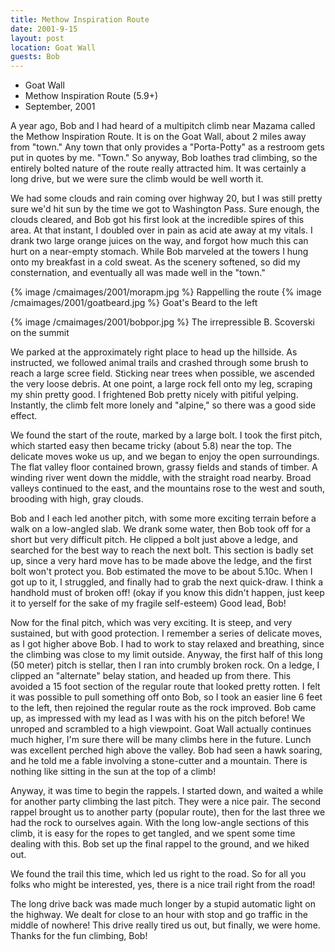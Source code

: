 ```yaml
---
title: Methow Inspiration Route
date: 2001-9-15
layout: post
location: Goat Wall
guests: Bob
---
```


* Goat Wall
* Methow Inspiration Route (5.9+)
* September, 2001

A year ago, 
Bob and I had heard of a multipitch climb near Mazama called
the Methow Inspiration Route. It is on the Goat Wall, about 2 miles
away from "town." Any town that only provides a "Porta-Potty" as a restroom
gets put in quotes by me. "Town." So anyway, Bob loathes trad climbing,
so the entirely bolted nature of the route really attracted him.
It was certainly a long drive, but we were sure the climb would be well
worth it.


We had some clouds and rain coming over highway 20, but I was still pretty
sure we'd hit sun by the time we got to Washington Pass. Sure enough,
the clouds cleared, and Bob got his first look at the incredible spires
of this area. At that instant, I doubled over in pain as acid ate away at
my vitals. I drank two large orange juices on the way, and forgot
how much this can hurt on a near-empty stomach. While Bob marveled at the
towers I hung onto my breakfast in a cold sweat. As the scenery
softened, so did my consternation, and eventually all was made well
in the "town."




{% image /cmaimages/2001/morapm.jpg %}
Rappelling the route
{% image /cmaimages/2001/goatbeard.jpg %}
Goat's Beard to the left

{% image /cmaimages/2001/bobpor.jpg %}
The irrepressible B. Scoverski on the summit

We parked at the approximately right place to head up the hillside. As
instructed, we followed animal trails and crashed through some brush
to reach a large scree field. Sticking near trees when possible, we
ascended the very loose debris. At one point, a large rock fell onto
my leg, scraping my shin pretty good. I frightened Bob pretty nicely
with pitiful yelping. Instantly, the climb felt more lonely and "alpine,"
so there was a good side effect.


We found the start of the route, marked by a large bolt. I took the first
pitch, which started easy then became tricky (about 5.8) near the top.
The delicate moves woke us up, and we began to enjoy the open surroundings.
The flat valley floor contained brown, grassy fields and stands of timber.
A winding river went down the middle, with the straight road nearby.
Broad valleys continued to the east, and the mountains rose to the west
and south, brooding with high, gray clouds.


Bob and I each led another pitch, with some more exciting terrain before
a walk on a low-angled slab. We drank some water, then Bob took off for
a short but very difficult pitch. He clipped a bolt just above a ledge,
and searched for the best way to reach the next bolt. This section is
badly set up, since a very hard move has to be made above the ledge,
and the first bolt won't protect you. Bob estimated the move to be
about 5.10c. When I got up to it, I struggled, and finally had to grab
the next quick-draw. I think a handhold must of broken off! (okay if
you know this didn't happen, just keep it to yerself for the sake of
my fragile self-esteem) Good lead, Bob!


Now for the final pitch, which was very exciting. It is steep, and very
sustained, but with good protection. I remember a series of delicate
moves, as I got higher above Bob. I had to work to stay relaxed and
breathing, since the climbing was close to my limit outside. Anyway, the
first half of this long (50 meter) pitch is stellar, then I ran into
crumbly broken rock. On a ledge, I clipped an "alternate" belay station,
and headed up from there. This avoided a 15 foot section of the regular
route that looked pretty rotten. I felt it was possible to pull something
off onto Bob, so I took an easier line 6 feet to the left, then rejoined
the regular route as the rock improved. Bob came up, as impressed with
my lead as I was with his on the pitch before! We unroped and scrambled
to a high viewpoint. Goat Wall actually continues much higher, I'm sure
there will be many climbs here in the future. Lunch was excellent perched
high above the valley. Bob had seen a hawk soaring, and he told me a
fable involving a stone-cutter and a mountain. There is nothing like sitting
in the sun at the top of a climb!


Anyway, it was time to begin the rappels. I started down, and waited a
while for another party climbing the last pitch. They were a nice pair.
The second rappel brought us to another party (popular route), then for
the last three we had the rock to ourselves again. With the long low-angle
sections of this climb, it is easy for the ropes to get tangled, and
we spent some time dealing with this. Bob set up the final rappel to the
ground, and we hiked out.


We found the trail this time, which led us right to the road. So for all
you folks who might be interested, yes, there is a nice trail right from
the road!


The long drive back was made much longer by a stupid automatic light on
the highway. We dealt for close to an hour with stop and go traffic in
the middle of nowhere! This drive really tired us out, but finally, we
were home. Thanks for the fun climbing, Bob!



